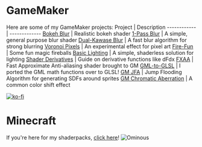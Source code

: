 # GameMaker 
Here are some of my GameMaker projects:
Project | Description
------------ | -------------
[Bokeh Blur](https://github.com/XorDev/Bokeh/wiki) | Realistic bokeh shader
[1-Pass Blur](https://github.com/XorDev/1PassBlur/wiki) | A simple, general purpose blur shader
[Dual-Kawase Blur](https://github.com/XorDev/Dual-Kawase/wiki) | A fast blur algorithm for strong blurring
[Voronoi Pixels](https://github.com/XorDev/GMS-Voronoi-Pixels/wiki) | An experimental effect for pixel art
[Fire-Fun](https://github.com/XorDev/Fire-Fun/wiki) | Some fun magic fireballs
[Basic Lighting](https://github.com/XorDev/BasicLighting) | A simple, shaderless solution for lighting
[Shader Derivatives](https://github.com/XorDev/Shader-Derivatives) | Guide on derivative functions like dFdx
[FXAA](https://github.com/XorDev/GM_FXAA) | Fast Approximate Anti-aliasing shader brought to GM
[GML-to-GLSL](https://github.com/XorDev/GML_Shaders) | I ported the GML math functions over to GLSL!
[GM JFA](https://github.com/XorDev/GM_JFA) | Jump Flooding Algorithm for generating SDFs around sprites
[GM Chromatic Aberration](https://github.com/XorDev/GM_ChromaticAberration) | A common color shift effect

[![ko-fi](https://ko-fi.com/img/githubbutton_sm.svg)](https://ko-fi.com/L4L31FAR9)

# Minecraft
If you're here for my shaderpacks, [click here](https://github.com/XorDev/Minecraft-Shaderpacks)!
![Ominous](https://camo.githubusercontent.com/4212119392f8920bab2fd5ac84923796686b97bdb6107cae9c087137d6dcf116/68747470733a2f2f692e696d6775722e636f6d2f536f5a673736522e706e67)
